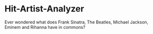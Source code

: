 # Hit-Artist-Analyzer
Ever wondered what does Frank Sinatra, The Beatles, Michael Jackson, Eminem and Rihanna have in commons?
